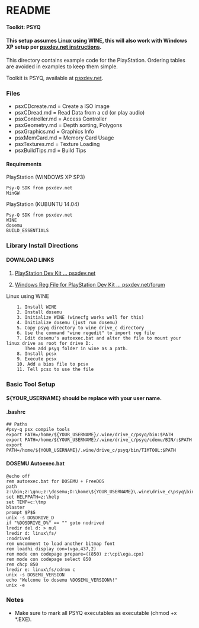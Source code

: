 # README

#### Toolkit: PSYQ

#### This setup assumes Linux using WINE, this will also work with Windows XP setup per [psxdev.net instructions](http://www.psxdev.net/help/psyq_install.html).

This directory contains example code for the PlayStation. Ordering tables are avoided in examples to keep them simple.

Toolkit is PSYQ, available at [psxdev.net](http://www.psxdev.net/downloads.html).

### Files

* psxCDcreate.md   = Create a ISO image
* psxCDread.md     = Read Data from a cd (or play audio)
* psxController.md = Access Controller
* psxGeometry.md   = Depth sorting, Polygons
* psxGraphics.md   = Graphics Info
* psxMemCard.md    = Memory Card Usage
* psxTextures.md   = Texture Loading
* psxBuildTips.md  = Build Tips

#### Requirements

PlayStation (WINDOWS XP SP3)

	Psy-Q SDK from psxdev.net
	MinGW
	
PlayStation (KUBUNTU 14.04)

	Psy-Q SDK from psxdev.net
	WINE
	dosemu
	BUILD_ESSENTIALS

### Library Install Directions

#### DOWNLOAD LINKS
   1. [PlayStation Dev Kit ... psxdev.net](http://www.psxdev.net/downloads.html)

   2. [Windows Reg File for PlayStation Dev Kit ... psxdev.net/forum](http://www.psxdev.net/forum/viewtopic.php?f=49&t=206)

Linux using WINE

        1. Install WINE
        2. Install dosemu 
        3. Initialize WINE (winecfg works well for this)
        4. Initialize dosemu (just run dosemu)
        5. Copy psyq directory to wine drive_c directory
        6. Use the command "wine regedit" to import reg file
        7. Edit dosemu's autoexec.bat and alter the file to mount your linux drive as root for drive D:.
           Then add psyq folder in wine as a path.
        8. Install pcsx
        9. Execute pcsx
        10. Add a bios file to pcsx
        11. Tell pcsx to use the file

### Basic Tool Setup

#### ${YOUR_USERNAME} should be replace with your user name.

#### .bashrc
```
## Paths
#psy-q psx compile tools
export PATH=/home/${YOUR_USERNAME}/.wine/drive_c/psyq/bin:$PATH
export PATH=/home/${YOUR_USERNAME}/.wine/drive_c/psyq/cdemu/BIN/:$PATH
export PATH=/home/${YOUR_USERNAME}/.wine/drive_c/psyq/bin/TIMTOOL:$PATH
```

#### DOSEMU Autoexec.bat
```
@echo off
rem autoexec.bat for DOSEMU + FreeDOS
path z:\bin;z:\gnu;z:\dosemu;D:\home\${YOUR_USERNAME}\.wine\drive_c\psyq\bin;D:\home\${YOUR_USERNAME}\.wine\drive_c\psyq\cdemu$
set HELPPATH=z:\help
set TEMP=c:\tmp
blaster
prompt $P$G
unix -s DOSDRIVE_D
if "%DOSDRIVE_D%" == "" goto nodrived
lredir del d: > nul
lredir d: linux\fs/
:nodrived
rem uncomment to load another bitmap font
rem loadhi display con=(vga,437,2)
rem mode con codepage prepare=((850) z:\cpi\ega.cpx)
rem mode con codepage select 850
rem chcp 850
lredir e: linux\fs/cdrom c
unix -s DOSEMU_VERSION
echo "Welcome to dosemu %DOSEMU_VERSION%!"
unix -e

```

### Notes
* Make sure to mark all PSYQ executables as executable (chmod +x *.EXE).